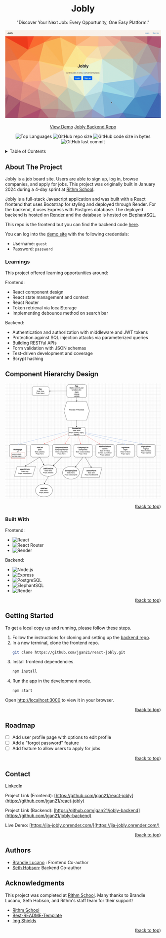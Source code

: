 <a name="readme-top"></a>
<div align="center">

  <h1 align="center">Jobly</h1>

  <p align="center">
    "Discover Your Next Job: Every Opportunity, One Easy Platform."
    <br />
    <br />
    <!-- To start a screen record on Mac: Shift + Cmd + 5 -->
    <img src="public/joblyDemo1.gif" alt="Demo recording">
    <br />
    <br />
    <a href="https://jia-jobly.onrender.com" target="_blank">View Demo</a>
    <a href="https://github.com/jgan21/express-jobly" target="_blank">Jobly Backend Repo</a>
  </p>
</div>
<div align="center">

![Top Languages](https://img.shields.io/github/languages/top/jgan21/react-jobly)
![GitHub repo size](https://img.shields.io/github/repo-size/jgan21/react-jobly)
![GitHub code size in bytes](https://img.shields.io/github/languages/code-size/jgan21/react-jobly)
![GitHub last commit](https://img.shields.io/github/last-commit/jgan21/react-jobly)
</div>

<!-- TABLE OF CONTENTS -->
<details>
  <summary>Table of Contents</summary>
  <ol>
    <li>
      <a href="#about-the-project">About The Project</a>
      <ul>
        <li><a href="#learnings">Learnings</a></li>
        <li><a href="#built-with">Built With</a></li>
      </ul>
    </li>
    <li>
      <a href="#getting-started">Getting Started</a>
    </li>
    <li><a href="#usage">Usage</a></li>
    <li><a href="#roadmap">Roadmap</a></li>
<!--     <li><a href="#contributing">Contributing</a></li> -->
<!--     <li><a href="#license">License</a></li> -->
    <li><a href="#contact">Contact</a></li>
    <li><a href="#acknowledgments">Acknowledgments</a></li>
  </ol>
</details>

<!-- ABOUT THE PROJECT -->

## About The Project

Jobly is a job board site. Users are able to sign up, log in, browse companies, and apply for jobs. This project was originally built in January 2024 during a 4-day sprint at [Rithm School](https://www.rithmschool.com/).

Jobly is a full-stack Javascript application and was built with a React frontend that uses Bootstrap for styling and deployed through Render. For the backend, it uses Express with Postgres database. The deployed backend is hosted on [Render](https://render.com/) and the database is hosted on [ElephantSQL](https://www.elephantsql.com/).

This repo is the frontend but you can find the backend code [here](https://github.com/jgan21/jobly-backend).

You can log into the [demo site](https://jia-jobly.onrender.com/) with the following credentials:
- Username: `guest`
- Password: `password`

### Learnings

This project offered learning opportunities around:

Frontend:
- React component design
- React state management and context
- React Router
- Token retrieval via localStorage
- Implementing debounce method on search bar

Backend:

- Authentication and authorization with middleware and JWT tokens
- Protection against SQL injection attacks via parameterized queries
- Building RESTful APIs
- Form validation with JSON schemas
- Test-driven development and coverage
- Bcrypt hashing

## Component Hierarchy Design
![Component diagram](/public/jobly-component-design.png)

<p align="right">(<a href="#readme-top">back to top</a>)</p>

### Built With

Frontend:
- ![React][React]
- ![React Router][React Router]
- ![Render][Render]

Backend:
- ![Node.js][Node.js]
- ![Express][Express]
- ![PostgreSQL][PostgreSQL]
- ![ElephantSQL][ElephantSQL]
- ![Render][Render]

<p align="right">(<a href="#readme-top">back to top</a>)</p>

<!-- GETTING STARTED -->

## Getting Started

To get a local copy up and running, please follow these steps.

1. Follow the instructions for cloning and setting up the [backend repo]((https://github.com/jgan21/jobly-backend)).
2. In a new terminal, clone the frontend repo.
   ```sh
   git clone https://github.com/jgan21/react-jobly.git
   ```
3. Install frontend dependencies.
    ```sh
    npm install
    ```
4. Run the app in the development mode.
    ```sh
    npm start
    ```
  Open [http://localhost:3000](http://localhost:3000) to view it in your browser.


<p align="right">(<a href="#readme-top">back to top</a>)</p>

<!-- ROADMAP -->

## Roadmap

- [ ] Add user profile page with options to edit profile
- [ ] Add a "forgot password" feature
- [ ] Add feature to allow users to apply for jobs

<p align="right">(<a href="#readme-top">back to top</a>)</p>

<!-- CONTRIBUTING -->

<!-- LICENSE -->


<!-- CONTACT -->

## Contact
[LinkedIn](https://www.linkedin.com/in/jia-rong-gan/)

Project Link (Frontend): [https://github.com/jgan21/react-jobly](https://github.com/jgan21/react-jobly)

Project Link (Backend): [https://github.com/jgan21/jobly-backend](https://github.com/jgan21/jobly-backend)

Live Demo: [https://jia-jobly.onrender.com/](https://jia-jobly.onrender.com/)

<p align="right">(<a href="#readme-top">back to top</a>)</p>

<!-- ACKNOWLEDGMENTS -->

## Authors
* [Brandie Lucano](https://github.com/BMLucano) : Frontend Co-author
* [Seth Hobson](https://github.com/Seth-Lawrence/express-jobly): Backend Co-author

## Acknowledgments

This project was completed at [Rithm School](https://www.rithmschool.com/). Many thanks to Brandie Lucano, Seth Hobson, and Rithm's staff team for their support!

- [Rithm School](https://www.rithmschool.com/)
- [Best-README-Template](https://github.com/othneildrew/Best-README-Template)
- [Img Shields](https://shields.io)

<p align="right">(<a href="#readme-top">back to top</a>)</p>

<!-- TECHNOLOGY BADGES -->

[React]: https://img.shields.io/badge/React-61DAFB?logo=react&logoColor=white
[React Router]: https://img.shields.io/badge/React_Router-CA4245?logo=react-router&logoColor=white
[Bootstrap]: https://img.shields.io/badge/Bootstrap-563D7C?style=for-the-badge&logo=bootstrap&logoColor=white
[Express]: https://img.shields.io/badge/Express-000000?logo=express&logoColor=white
[Node.js]: https://img.shields.io/badge/Node.js-339933?logo=node.js&logoColor=white
[PostgreSQL]: https://img.shields.io/badge/PostgreSQL-4169E1?logo=postgresql&logoColor=white
[ElephantSQL]: https://img.shields.io/badge/ElephantSQL-2D9CDB?logo=elephantsql&logoColor=white
[Render]: https://img.shields.io/badge/Render-000000?logo=render&logoColor=white